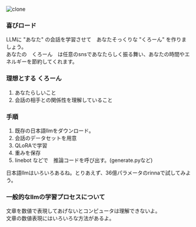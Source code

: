 ![clone](/tori.png)

### 喜びロード
LLMに "あなた" の会話を学習させて　あなたそっくりな "くろーん" を作りましょう。  
あなたの　くろーん　は任意のsnsであなたらしく振る舞い、あなたの時間やエネルギーを節約してくれます。

### 理想とする くろーん
1. あなたらしいこと
2. 会話の相手との関係性を理解していること

### 手順
1. 既存の日本語llmをダウンロード。　
2. 会話のデータセットを用意
3. QLoRAで学習 
4. 重みを保存
5. linebot などで　推論コードを呼び出す。(generate.pyなど)

日本語llmはいろいろあるね。とりあえず、36億パラメータのrinnaで試してみよう。


### 一般的なllmの学習プロセスについて
文章を数値で表現してあげないとコンピュータは理解できないよ。  
文章の数値表現にはいろいろな方法があるよ。  
